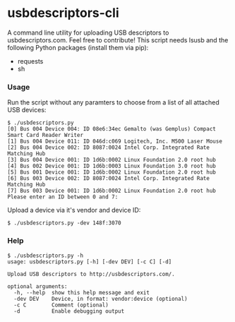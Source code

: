usbdescriptors-cli
==================

A command line utility for uploading USB descriptors to usbdescriptors.com. Feel free to contribute! This script needs lsusb and the following Python packages (install them via pip):
* requests
* sh

### Usage
Run the script without any paramters to choose from a list of all attached USB devices:
```
$ ./usbdescriptors.py 
[0] Bus 004 Device 004: ID 08e6:34ec Gemalto (was Gemplus) Compact Smart Card Reader Writer
[1] Bus 004 Device 011: ID 046d:c069 Logitech, Inc. M500 Laser Mouse
[2] Bus 004 Device 002: ID 8087:0024 Intel Corp. Integrated Rate Matching Hub
[3] Bus 004 Device 001: ID 1d6b:0002 Linux Foundation 2.0 root hub
[4] Bus 002 Device 001: ID 1d6b:0003 Linux Foundation 3.0 root hub
[5] Bus 001 Device 001: ID 1d6b:0002 Linux Foundation 2.0 root hub
[6] Bus 003 Device 002: ID 8087:0024 Intel Corp. Integrated Rate Matching Hub
[7] Bus 003 Device 001: ID 1d6b:0002 Linux Foundation 2.0 root hub
Please enter an ID between 0 and 7: 
```
Upload a device via it's vendor and device ID:
```
$ ./usbdescriptors.py -dev 148f:3070
```

### Help
```
$ ./usbdescriptors.py -h
usage: usbdescriptors.py [-h] [-dev DEV] [-c C] [-d]

Upload USB descriptors to http://usbdescriptors.com/.

optional arguments:
  -h, --help  show this help message and exit
  -dev DEV    Device, in format: vendor:device (optional)
  -c C        Comment (optional)
  -d          Enable debugging output
```
